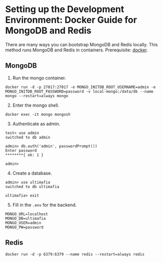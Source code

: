 # Setting up the Development Environment: Docker Guide for MongoDB and Redis

There are many ways you can bootstrap MongoDB and Redis locally. This method runs MongoDB and Redis in containers. Prerequisite: [docker](https://docs.docker.com/get-docker/).

## MongoDB

1. Run the mongo container.

```
docker run -d -p 27017:27017 -e MONGO_INITDB_ROOT_USERNAME=admin -e MONGO_INITDB_ROOT_PASSWORD=password -v local-mongo:/data/db --name mongo --restart=always mongo
```

2. Enter the mongo shell.

```
docker exec -it mongo mongosh
```

3. Authenticate as admin.

```
test> use admin
switched to db admin

admin> db.auth('admin', passwordPrompt())
Enter password
********{ ok: 1 }

admin>
```

4. Create a database.

```
admin> use ultimafia
switched to db ultimafia

ultimafia> exit
```

5. Fill in the `.env` for the backend.

```
MONGO_URL=localhost
MONGO_DB=ultimafia
MONGO_USER=admin
MONGO_PW=password
```

## Redis

```
docker run -d -p 6379:6379 --name redis --restart=always redis
```
